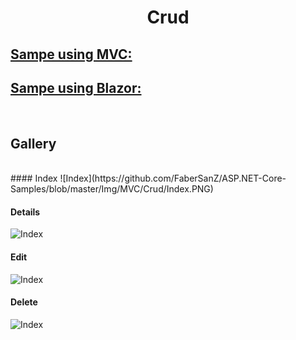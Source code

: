 <h1 align="center">
   Crud
</h1>

## [Sampe using MVC:](https://github.com/FaberSanZ/ASP.NET-Core-Samples/tree/master/Src/MVC/Crud)
## [Sampe using Blazor:]()

<br>


## Gallery

<br>
#### Index
![Index](https://github.com/FaberSanZ/ASP.NET-Core-Samples/blob/master/Img/MVC/Crud/Index.PNG)
<br>

#### Details
![Index](https://github.com/FaberSanZ/ASP.NET-Core-Samples/blob/master/Img/MVC/Crud/Details.PNG)
<br>

#### Edit
![Index](https://github.com/FaberSanZ/ASP.NET-Core-Samples/blob/master/Img/MVC/Crud/Edit.PNG)
<br>

#### Delete
![Index](https://github.com/FaberSanZ/ASP.NET-Core-Samples/blob/master/Img/MVC/Crud/Delete.PNG)

